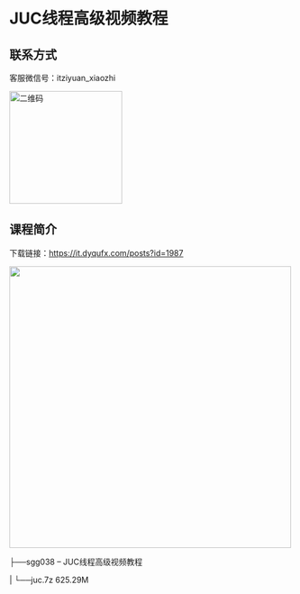 # JUC线程高级视频教程

## 联系方式

客服微信号：itziyuan_xiaozhi

<img src="https://ziyuanyun.oss-cn-guangzhou.aliyuncs.com/common/20240614073449/666b82192834a.jpg" width="200" height="200" alt="二维码">

## 课程简介

下载链接：https://it.dyqufx.com/posts?id=1987

<img src="https://ziyuanyun.oss-cn-guangzhou.aliyuncs.com/yun/20240515183621/6644902558d61.jpg" width="500" alt="">

  ├──sgg038 &#8211; JUC线程高级视频教程

 | └──juc.7z 625.29M

  